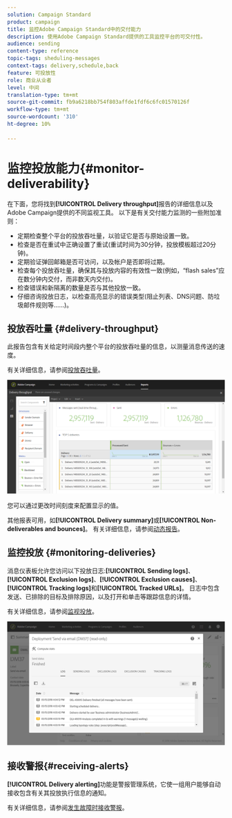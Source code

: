 ```yaml
---
solution: Campaign Standard
product: campaign
title: 监控Adobe Campaign Standard中的交付能力
description: 使用Adobe Campaign Standard提供的工具监控平台的可交付性。
audience: sending
content-type: reference
topic-tags: sheduling-messages
context-tags: delivery,schedule,back
feature: 可投放性
role: 商业从业者
level: 中间
translation-type: tm+mt
source-git-commit: fb9a6218bb754f803affde1fdf6c6fc01570126f
workflow-type: tm+mt
source-wordcount: '310'
ht-degree: 10%

---
```



# 监控投放能力{#monitor-deliverability}

在下面，您将找到&#x200B;**[!UICONTROL Delivery throughput]**&#x200B;报告的详细信息以及Adobe Campaign提供的不同监视工具。 以下是有关交付能力监测的一些附加准则：
* 定期检查整个平台的投放吞吐量，以验证它是否与原始设置一致。
* 检查是否在重试中正确设置了重试(重试时间为30分钟，投放模板超过20分钟)。
* 定期验证弹回邮箱是否可访问，以及帐户是否即将过期。
* 检查每个投放吞吐量，确保其与投放内容的有效性一致(例如，“flash sales”应在数分钟内交付，而非数天内交付)。
* 检查错误和新隔离的数量是否与其他投放一致。
* 仔细咨询投放日志，以检查高亮显示的错误类型(阻止列表、DNS问题、防垃圾邮件规则等……)。

## 投放吞吐量 {#delivery-throughput}

此报告包含有关给定时间段内整个平台的投放吞吐量的信息，以测量消息传送的速度。

有关详细信息，请参阅[投放吞吐量](../../reporting/using/delivery-throughput.md)。

![](assets/delivery_reports_1.png)

您可以通过更改时间刻度来配置显示的值。

其他报表可用，如&#x200B;**[!UICONTROL Delivery summary]**&#x200B;或&#x200B;**[!UICONTROL Non-deliverables and bounces]**。 有关详细信息，请参阅[动态报告](../../reporting/using/about-dynamic-reports.md)。

## 监控投放 {#monitoring-deliveries}

消息仪表板允许您访问以下投放日志:**[!UICONTROL Sending logs]**、**[!UICONTROL Exclusion logs]**、**[!UICONTROL Exclusion causes]**、**[!UICONTROL Tracking logs]**&#x200B;和&#x200B;**[!UICONTROL Tracked URLs]**。 日志中包含发送、已排除的目标及排除原因，以及打开和单击等跟踪信息的详情。

有关详细信息，请参阅[监视投放](../../sending/using/monitoring-a-delivery.md)。

![](assets/sending_delivery1.png)

## 接收警报{#receiving-alerts}

**[!UICONTROL Delivery alerting]**&#x200B;功能是警报管理系统，它使一组用户能够自动接收包含有关其投放执行信息的通知。

有关详细信息，请参阅[发生故障时接收警报](../../sending/using/receiving-alerts-when-failures-happen.md)。

<!--## External tools (#external-tools)

### Signal Spam {#signal-spam}

Signal Spam is a French service which offers anonymized feedback loop reporting for French ISPs (Orange, SFR).

This service allows you to follow the reputation of the French ISPs and track customers' activity evolution.

Signal Spam also provides direct complaints that end users log through a dedicated interface. Those complaints are then quarantined from the email address database.

### 250ok {#solution-250ok}

250ok is a monitoring solution which provides IP and domain denylists, as well as reputation indicators.

The information provided is real-time, which allows for a pro-active assistance. 250ok a complementary solution to the Adobe deliverability internal tools.-->
